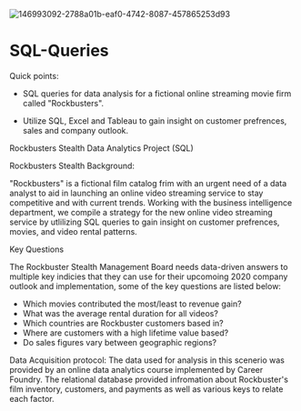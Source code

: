 ![146993092-2788a01b-eaf0-4742-8087-457865253d93](https://user-images.githubusercontent.com/33099127/149189555-5b952a98-0b02-41ab-a9df-37f567ec04ad.png)


# SQL-Queries
Quick points:

* SQL queries for data analysis for a fictional online streaming movie firm called "Rockbusters".

* Utilize SQL, Excel and Tableau to gain insight on customer prefrences, sales and company outlook. 


Rockbusters Stealth Data Analytics Project (SQL)

Rockbusters Stealth Background:

"Rockbusters" is a fictional film catalog frim with an urgent need of a data analyst to aid in launching an online video streaming service to stay competitive and with current trends. Working with the business intelligence department, we compile a strategy for the new online video streaming service by utlilizing SQL queries to gain insight on customer prefrences, movies, and video rental patterns. 

Key Questions

The Rockbuster Stealth Management Board needs data-driven answers to multiple key indicies that they can use for their upcomoing 2020 company outlook and implementation, some of the key questions are listed below:

* Which movies contributed the most/least to revenue gain?
* What was the average rental duration for all videos?
* Which countries are Rockbuster customers based in?
* Where are customers with a high lifetime value based?
* Do sales figures vary between geographic regions?

Data Acquisition protocol:
The data used for analysis in this scenerio was provided by an online data analytics course implemented by Career Foundry. The relational database provided infromation about Rockbuster's film inventory, customers, and payments as well as various keys to relate each factor. 

